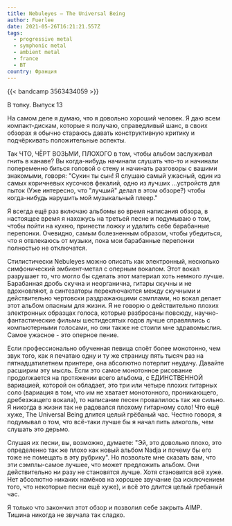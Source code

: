 ```yaml
---
title: Nebuleyes — The Universal Being
author: Fuerlee
date: 2021-05-26T16:21:21.557Z
tags:
  - progressive metal
  - symphonic metal
  - ambient metal
  - france
  - ВТ
country: Франция
---
```

{{< bandcamp 3563434059 >}}

В топку. Выпуск 13

На самом деле я думаю, что я довольно хороший человек. Я даю всем компакт-дискам, которые я получаю, справедливый шанс, в своих обзорах я обычно стараюсь давать конструктивную критику и подчёркивать положительные аспекты.

Так ЧТО, ЧЁРТ ВОЗЬМИ, ПЛОХОГО в том, чтобы альбом заслуживал гнить в канаве? Вы когда-нибудь начинали слушать что-то и начинали попеременно биться головой о стену и начинать разговоры с вашими знакомыми, говоря: "Сукин ты сын! Я слушаю самый ужасный, один из самых коричневых кусочков фекалий, одно из лучших ...устройств для пыток (Уже интересно, что "лучший" делал в этом обзоре?) чтобы когда-нибудь нарушить мой музыкальный плеер."

Я всегда ещё раз включаю альбомы во время написания обзора, в настоящее время я нахожусь на третьей песне и подумываю о том, чтобы пойти на кухню, принести ложку и удалить себе барабанные перепонки. Очевидно, самым болезненным образом, чтобы убедиться, что я отвлекаюсь от музыки, пока мои барабанные перепонки полностью не отключатся.

Стилистически Nebuleyes можно описать как электронный, несколько симфонический эмбиент-метал с оперным вокалом. Этот вокал разрушает то, что могло бы сделать этот материал хоть немного лучше. Барабанная дробь скучна и неорганична, гитары скучны и не вдохновляют, а синтезаторы переключаются между скучными и действительно чертовски раздражающими сэмплами, но вокал делает этот альбом опасным для жизни. Я не говорю о действительно плохих электронных образцах голоса, которые разбросаны повсюду, научно-фантастические фильмы шестидесятых годов лучше справлялись с компьютерными голосами, но они также не стоили мне здравомыслия. Самое ужасное - это оперное пение.

Если профессионально обученная певица споёт более монотонно, чем звук того, как я печатаю одну и ту же страницу пять тысяч раз на пятнадцатилетнем принтере, она абсолютно потерпит неудачу. Давайте расширим эту мысль. Если это самое монотонное рисование продолжается на протяжении всего альбома, с ЕДИНСТВЕННОЙ вариацией, которой он обладает, это три или четыре плохих гитарных соло (вариация в том, что им не хватает монотонного, проникающего, дребезжащего вокала), то написание песен провалилось так же сильно. Я никогда в жизни так не радовался плохому гитарному соло! Что ещё хуже, The Universal Being длится целый грёбаный час. Честно говоря, я подумывал о том, что всё-таки лучше бы я начал пить алкоголь, чем слушать это дерьмо.

Слушая их песни, вы, возможно, думаете: "Эй, это довольно плохо, это определенно так же плохо как новый альбом Nadja и почему бы его тоже не помещать в эту рубрику". Но позвольте мне сказать вам, что эти сэмплы-самое лучшее, что может предложить альбом. Они действительно ни разу не становятся лучше. Хотя становится всё хуже. Нет абсолютно никаких намёков на хорошее звучание (за исключением того, что некоторые песни ещё хуже), и всё это длится целый гребаный час.

Я только что закончил этот обзор и позволил себе закрыть AIMP. Тишина никогда не звучала так сладко.